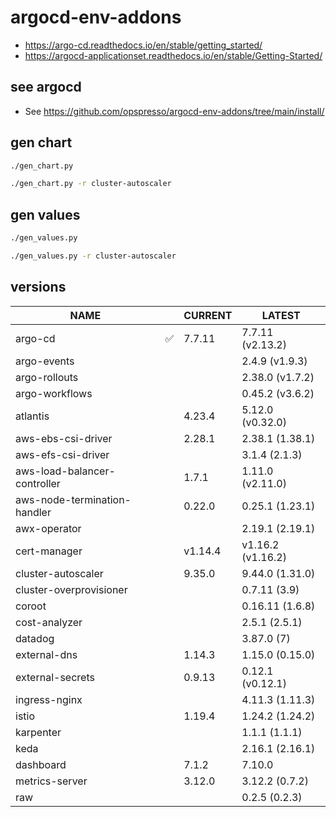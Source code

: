# argocd-env-addons

* <https://argo-cd.readthedocs.io/en/stable/getting_started/>
* <https://argocd-applicationset.readthedocs.io/en/stable/Getting-Started/>

## see argocd

* See <https://github.com/opspresso/argocd-env-addons/tree/main/install/>

## gen chart

```bash
./gen_chart.py

./gen_chart.py -r cluster-autoscaler
```

## gen values

```bash
./gen_values.py

./gen_values.py -r cluster-autoscaler
```

## versions

<!--- BEGIN_VERSION --->
| NAME | | CURRENT | LATEST |
| --- | - | --- | --- |
| argo-cd | ✅ | 7.7.11 | 7.7.11 (v2.13.2) |
| argo-events |  |  | 2.4.9 (v1.9.3) |
| argo-rollouts |  |  | 2.38.0 (v1.7.2) |
| argo-workflows |  |  | 0.45.2 (v3.6.2) |
| atlantis |  | 4.23.4 | 5.12.0 (v0.32.0) |
| aws-ebs-csi-driver |  | 2.28.1 | 2.38.1 (1.38.1) |
| aws-efs-csi-driver |  |  | 3.1.4 (2.1.3) |
| aws-load-balancer-controller |  | 1.7.1 | 1.11.0 (v2.11.0) |
| aws-node-termination-handler |  | 0.22.0 | 0.25.1 (1.23.1) |
| awx-operator |  |  | 2.19.1 (2.19.1) |
| cert-manager |  | v1.14.4 | v1.16.2 (v1.16.2) |
| cluster-autoscaler |  | 9.35.0 | 9.44.0 (1.31.0) |
| cluster-overprovisioner |  |  | 0.7.11 (3.9) |
| coroot |  |  | 0.16.11 (1.6.8) |
| cost-analyzer |  |  | 2.5.1 (2.5.1) |
| datadog |  |  | 3.87.0 (7) |
| external-dns |  | 1.14.3 | 1.15.0 (0.15.0) |
| external-secrets |  | 0.9.13 | 0.12.1 (v0.12.1) |
| ingress-nginx |  |  | 4.11.3 (1.11.3) |
| istio |  | 1.19.4 | 1.24.2 (1.24.2) |
| karpenter |  |  | 1.1.1 (1.1.1) |
| keda |  |  | 2.16.1 (2.16.1) |
| dashboard |  | 7.1.2 | 7.10.0 |
| metrics-server |  | 3.12.0 | 3.12.2 (0.7.2) |
| raw |  |  | 0.2.5 (0.2.3) |
<!--- END_VERSION --->
